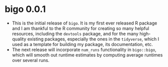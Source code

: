 # bigo 0.0.1

* This is the initial release of `bigo`.  It is my first ever released R package and I am thankful to the R community for creating so many helpful resources, including the `devtools` package, and for the many high-quality existing packages, especially the ones in the `tidyverse`, which I used as a template for building my package, its documentation, etc.
* The next release will incorporate `num_runs` functionality in `bigo::bigo`, which will smooth out runtime estimates by computing average runtimes over several runs.